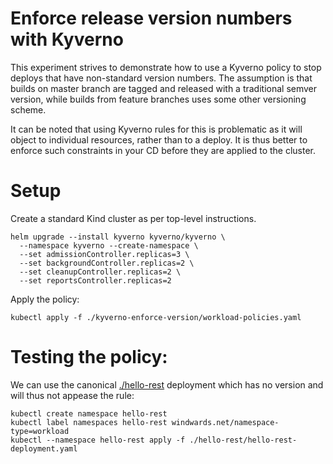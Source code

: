 # Enforce release version numbers with Kyverno

This experiment strives to demonstrate how to use a Kyverno policy to stop deploys that have non-standard version numbers. The assumption is that builds on master branch are tagged and released with a traditional semver version, while builds from feature branches uses some other versioning scheme.

It can be noted that using Kyverno rules for this is problematic as it will object to individual resources, rather than to a deploy. It is thus better to enforce such constraints in your CD before they are applied to the cluster.

# Setup

Create a standard Kind cluster as per top-level instructions.

```shell
helm upgrade --install kyverno kyverno/kyverno \
  --namespace kyverno --create-namespace \
  --set admissionController.replicas=3 \
  --set backgroundController.replicas=2 \
  --set cleanupController.replicas=2 \
  --set reportsController.replicas=2
```

Apply the policy:

```shell
kubectl apply -f ./kyverno-enforce-version/workload-policies.yaml
```

# Testing the policy:

We can use the canonical [./hello-rest](hello-rest) deployment which has no version and will thus not appease the rule:

```shell
kubectl create namespace hello-rest
kubectl label namespaces hello-rest windwards.net/namespace-type=workload
kubectl --namespace hello-rest apply -f ./hello-rest/hello-rest-deployment.yaml
```
